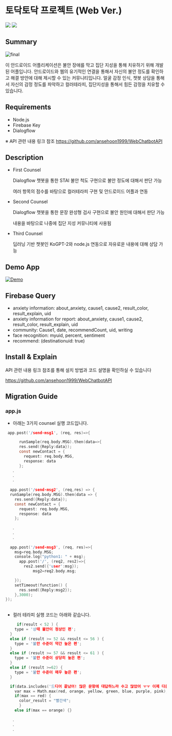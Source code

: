 # 토닥토닥 프로젝트 (Web Ver.)

<img src="https://img.shields.io/badge/platform-firebase-blue">  <img src="https://img.shields.io/badge/platform-nodejs-green"> 

## Summary

![final](https://user-images.githubusercontent.com/63048392/115654781-cf9e8500-a36c-11eb-96b6-550dc4d99f2e.png)

이 안드로이드 어플리케이션은 불안 장애를 막고 집단 지성을 통해 치유하기 위해 개발된 어플입니다. 
안드로이드와 웹의 유기적인 연결을 통해서 자신의 불안 정도를 확인하고 해결 방안에 대해 제시할 수 있는 커뮤니티입니다.
얼굴 감정 인식, 챗봇 상담을 통해서 자신의 감정 정도를 파악하고 컬러테라피, 집단지성을 통해서 힘든 감정을 치유할 수 있습니다. 


## Requirements
- Node.js
- Firebase Key
- Dialogflow

※ API 관련 내용 링크 참조
https://github.com/ansehoon1999/WebChatbotAPI

## Description
- First Counsel

   Dialogflow 챗봇을 통한 STAI 불안 척도 구현으로 불안 정도에 대해서 판단 가능
   
   여러 항목의 점수를 바탕으로 컬러테라피 구현 및 안드로이드 어플과 연동
   
- Second Counsel

  Dialogflow 챗봇을 통한 문장 완성형 검사 구현으로 불안 원인에 대해서 판단 가능
  
  내용을 바탕으로 나중에 집단 지성 커뮤니티에 사용됨
  
- Third Counsel

  딥러닝 기반 챗봇인 KoGPT-2와 node.js 연동으로 자유로운 내용에 대해 상담 가능
  
## Demo App

[![Demo](https://user-images.githubusercontent.com/47246760/114664133-3e109100-9d36-11eb-82fb-34da68113968.png)
](https://user-images.githubusercontent.com/47246760/114663524-72d01880-9d35-11eb-9c89-e765c3a004d1.mp4 "Demo")


## Firebase Query

- anxiety information: about_anxiety, cause1, cause2, result_color, result_explain, uid
- anxiety information for report: about_anxiety, cause1, cause2, result_color, result_explain, uid
- community: Cause1, date, recommendCount, uid, writing
- face recognition: myuid, percent, sentiment
- recommend: (destinationuid: true)

## Install & Explain

API 관련 내용 링크 참조를 통해 설치 방법과 코드 설명을 확인하실 수 있습니다

https://github.com/ansehoon1999/WebChatbotAPI



## Migration Guide

### app.js
- 아래는 3가지 counsel 실행 코드입니다.
```c
 app.post('/send-msg1', (req, res)=>{

      runSample(req.body.MSG).then(data=>{
      res.send({Reply:data});
      const newContact = {
        request: req.body.MSG,
        response: data
      };
   .
   .
   .
   
  app.post('/send-msg2', (req,res) => {
  runSample(req.body.MSG).then(data => {
    res.send({Reply:data});
    const newContact = {
      request: req.body.MSG,
      response: data
    };
    
   .
   .
   .
   
  app.post('/send-msg3', (req, res)=>{
    msg=req.body.MSG;
    console.log("python1: " + msg);
      app.post('/', (req2, res2)=>{
        res2.send({'user':msg});
            msg2=req2.body.msg;

    });
    setTimeout(function() {
      res.send({Reply:msg2});
    },3000);
});   
      
```

- 컬러 테라피 실행 코드는 아래와 같습니다.

```c
     if(result < 52 ) {
    type = '상태 불안이 정상인 편';
  }
  else if (result >= 52 && result <= 56 ) {
    type = '불안 수준이 약간 높은 편';
  }
  else if (result >= 57 && result <= 61 ) {
    type = '불안 수준이 상당히 높은 편';
  }
  else if (result >=62) {
    type = '불안 수준이 매우 높은 편';
  }

  if(data.includes('드디어 끝났어! 많은 문항에 대답하느라 수고 많았어 ㅜㅜ 이제 다음으로 넘어가면 결과를 확인할 수 있을거야')) {
    var max = Math.max(red, orange, yellow, green, blue, purple, pink);
    if(max == red) {
      color_result = "빨간색";
      }
    else if(max == orange) {}
   
   .
   .
   .
   
```
